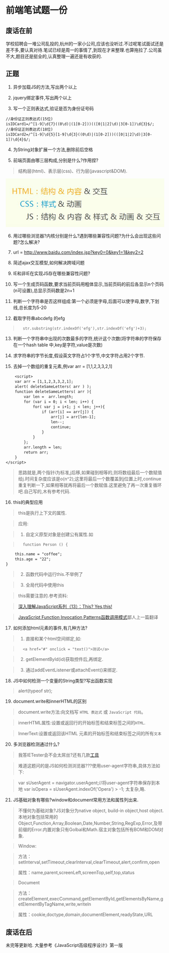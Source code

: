 ﻿前端笔试题一份
==========================

废话在前
-----------------------------
学校招聘会一堆公司乱投的,杭州的一家小公司,应该也没听过.不过呢笔试面试还是差不多,要认真对待.笔试已经是周一的事情了,到现在才来整理.也算拖拉了.公司虽不大,题目还是挺全的,认真整理一遍还是有收获的.

正题
-----------------

1. 异步加载JS的方法,写出两个以上

> 

2. jquery绑定事件,写出两个以上

> 

3. 写一个正则表达式,验证是否为身份证号码

> 
    //身份证正则表达式(15位)    
    isIDCard1=/^[1-9]\d{7}((0\d)|(1[0-2]))(([0|1|2]\d)|3[0-1])\d{3}$/;    
    //身份证正则表达式(18位)       
    isIDCard2=/^[1-9]\d{5}[1-9]\d{3}((0\d)|(1[0-2]))(([0|1|2]\d)|3[0-1])\d{4}$/;

4. 为String对象扩展一个方法,删除前后空格

> 

5. 前端页面由哪三层构成,分别是什么?作用捏?

> 结构层(html)、表示层(css)、行为层(javascript&DOM).

![三层结构](img/3str.jpg)

6. 用过哪些浏览器?内核分别是什么?遇到哪些兼容性问题?为什么会出现这些问题?怎么解决?

> 

7. url = http://www.baidu.com/index.jsp?key0=0&key1=1&key2=2

> 

8. 简述ajax交互模型,如何解决跨域问题

> 

9. IE和非IE在实现JS存在哪些兼容性问题?

> 

10. 写一个生成页码函数,要求当前页码用粗体显示,当前页码的前后各显示n个页码(n可设置),总显示页码数是2n+1

> 

11. 判断一个字符串是否这样组成:第一个必须是字母,后面可以使字母,数字,下划线,总长度为5-20

> 

12. 截取字符串abcdefg 的efg

> 		str.substring(str.indexOf('efg'),str.indexOf('efg')+3);

13. 判断一个字符串中出现的次数最多的字符,统计这个次数(将字符串的字符保存在一个hash table 中,key是字符,value是次数)

> 

14. 求字符串的字节长度,假设英文字符占1个字节,中文字符占用2个字节.

> 	

15. 去掉一个数组的重复元素,例var arr = [1,1,2,3,3,2,1]

> 		
		<script>
		var arr = [1,1,2,3,3,2,1];
		alert( deleteSameLetters( arr ) );
		function deleteSameLetters( arr ){
			var len =  arr.length;
			for (var i = 0; i < len; i++) {
				for( var j = i+1; j < len; j++){
					if (arr[i] == arr[j]) {
						arr[j] = arr[len-1];
						len--;
						continue;
					}
				}
			};
			arr.length = len;
			return arr;
		}
	</script>

> 思路就是,两个指针i为标准,j后移,如果碰到相等的,则将数组最后一个数赋值给j.时间复杂度应该是o(n^2);这里将最后一个数覆盖到j位置上时,continue重复判断一下,如果相等就再将最后一个数赋值.这里避免了再一次重复循环吧.自己写的,木有参考代码.


16. this的典型应用

> this是执行上下文的属性.

> 应用:

> 1. 自定义原型对象是创建公有属性.如

>       function Person () {
		this.name = "coffee";
		this.age = "22";
    }
    
> 2. 函数代码中运行this.不举例了

> 3. 全局代码中使用this

> this需要注意的.参考资料:

> [深入理解JavaScript系列（13）：This? Yes,this!](http://www.cnblogs.com/TomXu/archive/2012/01/17/2310479.html)

> [JavaScript Function Invocation Patterns函数调用模式](https://github.com/CoffeeXu/Front-end/blob/master/JavaScript%20Function%20Invocation%20Patterns.md)鄙人上一篇翻译

17. 如何添加html元素的事件,有几种方法?

> 1. 直接和某个html空间绑定,如:


>       <a href="#" onclick = "text()">测试</a>

> 2. getElementById(id)获取控件后,再绑定.

> 3. 通过addEventListener或attachEvent()来绑定.

18. JS中如何检测一个变量的String类型?写出函数实现

> alert(typeof str);

19. document.write和innerHTML的区别

> document.write方法:向文档写 `HTML 表达式` 或 `JavaScript 代码`。

> innerHTML属性:设置或返回行的开始标签和结束标签之间的`HTML`.

> InnerText:设置或返回该HTML 元素的开始标签和结束标签之间的所有`文本`

20. 多浏览器检测通过什么?

> 我答IETester会不会太屌丝?还有几款[工具](http://www.cnblogs.com/lhb25/archive/2011/07/18/testing-cross-browser-compatability-tools.html)

> 难道这题问的是JS如何检测浏览器???使用user-agent字符串,具体方法如下:

> 	var sUserAgent = navigator.userAgent;//将user-agent字符串保存到本地
	var isOpera = sUserAgent.indexOf('Opera') > -1;
> 太复杂,略.

21. JS基础对象有哪些?window和document常用方法和属性列出来.

> 不懂何为基础对象?JS对象分为native object, build-in object,host object.本地对象包括常用的Object,Function,Array,Boolean,Date,Number,String,RegExp,Error,及带前缀的Error.内置对象只有Golbal和Math.宿主对象包括所有BOM和DOM对象.

> Window:

> 方法：setInterval,setTimeout,clearInterval,clearTimeout,alert,confirm,open

> 属性：name,parent,screenLeft,screenTop,self,top,status

> Document

> 方法：createElement,execCommand,getElementById,getElementsByName,getElementByTagName,write,writeln

> 属性：cookie,doctype,domain,documentElement,readyState,URL


废话在后
-----------------
未完等更新哈.
大量参考《JavaScript高级程序设计》第一版

